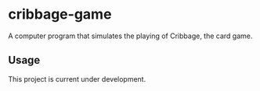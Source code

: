 # cribbage-game
A computer program that simulates the playing of Cribbage, the card game.

## Usage
This project is current under development.
